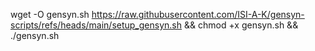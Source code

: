wget -O gensyn.sh https://raw.githubusercontent.com/ISI-A-K/gensyn-scripts/refs/heads/main/setup_gensyn.sh && chmod +x gensyn.sh && ./gensyn.sh
